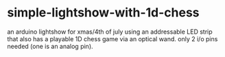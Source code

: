# simple-lightshow-with-1d-chess
an arduino lightshow for xmas/4th of july using an addressable LED strip that also has a playable 1D chess game via an optical wand. only 2 i/o pins needed (one is an analog pin).
